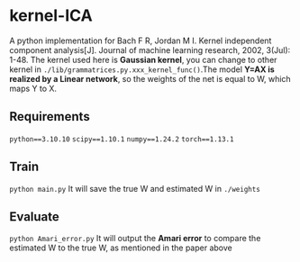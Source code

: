 # kernel-ICA
A python implementation for Bach F R, Jordan M I. Kernel independent component analysis[J]. Journal of machine learning research, 2002, 3(Jul): 1-48.
The kernel used here is **Gaussian kernel**, you can change to other kernel in `./lib/grammatrices.py.xxx_kernel_func()`.The model **Y=AX is realized by a Linear  network**, so the weights of the net is equal to W, which maps Y to X.
## Requirements
`python==3.10.10`
`scipy==1.10.1`
`numpy==1.24.2`
`torch==1.13.1`

## Train
`python main.py`
It will save the true W and estimated W in `./weights`

## Evaluate
`python Amari_error.py`
It will output the **Amari error** to compare the estimated W to the true W, as mentioned in the paper above
